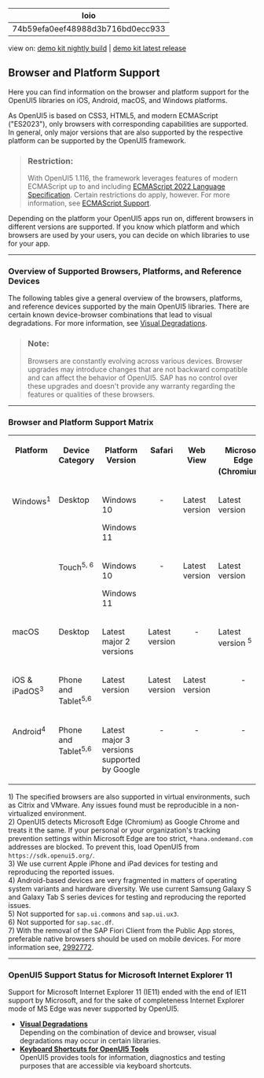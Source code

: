 <!-- loio74b59efa0eef48988d3b716bd0ecc933 -->

| loio |
| -----|
| 74b59efa0eef48988d3b716bd0ecc933 |

<div id="loio">

view on: [demo kit nightly build](https://sdk.openui5.org/nightly/#/topic/74b59efa0eef48988d3b716bd0ecc933) | [demo kit latest release](https://sdk.openui5.org/topic/74b59efa0eef48988d3b716bd0ecc933)</div>

## Browser and Platform Support

Here you can find information on the browser and platform support for the OpenUI5 libraries on iOS, Android, macOS, and Windows platforms.

As OpenUI5 is based on CSS3, HTML5, and modern ECMAScript \("ES2023"\), only browsers with corresponding capabilities are supported. In general, only major versions that are also supported by the respective platform can be supported by the OpenUI5 framework.

> ### Restriction:  
> With OpenUI5 1.116, the framework leverages features of modern ECMAScript up to and including [ECMAScript 2022 Language Specification](https://262.ecma-international.org/13.0/). Certain restrictions do apply, however. For more information, see [ECMAScript Support](ECMAScript_Support_0cb44d7.md).

Depending on the platform your OpenUI5 apps run on, different browsers in different versions are supported. If you know which platform and which browsers are used by your users, you can decide on which libraries to use for your app.

***

### Overview of Supported Browsers, Platforms, and Reference Devices

The following tables give a general overview of the browsers, platforms, and reference devices supported by the main OpenUI5 libraries. There are certain known device-browser combinations that lead to visual degradations. For more information, see [Visual Degradations](Visual_Degradations_f08f296.md).

> ### Note:  
> Browsers are constantly evolving across various devices. Browser upgrades may introduce changes that are not backward compatible and can affect the behavior of OpenUI5. SAP has no control over these upgrades and doesn't provide any warranty regarding the features or qualities of these browsers.

***

<a name="loio74b59efa0eef48988d3b716bd0ecc933__section_bgw_kns_hnb"/>

### Browser and Platform Support Matrix


<table>
<tr>
<th valign="top" align="center">

Platform

</th>
<th valign="top" align="center">

Device Category

</th>
<th valign="top" align="center">

Platform Version

</th>
<th valign="top" align="center">

Safari

</th>
<th valign="top" align="center">

Web View

</th>
<th valign="top" align="center">

Microsoft Edge \(Chromium\)<sup>2</sup>

</th>
<th valign="top" align="center">

Google Chrome

</th>
<th valign="top" align="center">

Mozilla Firefox

</th>
<th valign="top" align="center">

SAP Fiori Client

</th>
</tr>
<tr>
<td valign="top" rowspan="2">

Windows<sup>1</sup>

</td>
<td valign="top">

Desktop

</td>
<td valign="top">

Windows 10

Windows 11

</td>
<td valign="top" align="center">

\-

</td>
<td valign="top">

Latest version

</td>
<td valign="top">

Latest version

</td>
<td valign="top">

Latest version

</td>
<td valign="top" rowspan="2">

Latest version and latest Extended Support Release \(ESR\)

</td>
<td valign="top" align="center">

\-

</td>
</tr>
<tr>
<td valign="top">

Touch<sup>5, 6</sup>

</td>
<td valign="top">

Windows 10

Windows 11

</td>
<td valign="top" align="center">

\-

</td>
<td valign="top">

Latest version

</td>
<td valign="top">

Latest version

</td>
<td valign="top">

Latest version

</td>
<td valign="top">

Latest version<sup>7</sup>

</td>
</tr>
<tr>
<td valign="top">

macOS

</td>
<td valign="top">

Desktop

</td>
<td valign="top">

Latest major 2 versions

</td>
<td valign="top">

Latest version

</td>
<td valign="top" align="center">

\-

</td>
<td valign="top">

Latest version <sup>5</sup>

</td>
<td valign="top">

Latest version<sup>5</sup>

</td>
<td valign="top" align="center">

\-

</td>
<td valign="top" align="center">

\-

</td>
</tr>
<tr>
<td valign="top">

iOS & iPadOS<sup>3</sup>

</td>
<td valign="top">

Phone and Tablet<sup>5,6</sup>

</td>
<td valign="top">

Latest version

</td>
<td valign="top">

Latest version

</td>
<td valign="top">

Latest version

</td>
<td valign="top" align="center">

\-

</td>
<td valign="top" align="center">

\-

</td>
<td valign="top" align="center">

\-

</td>
<td valign="top">

Latest version<sup>7</sup>

</td>
</tr>
<tr>
<td valign="top">

Android<sup>4</sup>

</td>
<td valign="top">

Phone and Tablet<sup>5,6</sup>

</td>
<td valign="top">

Latest major 3 versions supported by Google

</td>
<td valign="top" align="center">

\-

</td>
<td valign="top" align="center">

\-

</td>
<td valign="top" align="center">

\-

</td>
<td valign="top">

Latest version

</td>
<td valign="top" align="center">

\-

</td>
<td valign="top">

Latest version<sup>7</sup>

</td>
</tr>
</table>

1\) The specified browsers are also supported in virtual environments, such as Citrix and VMware. Any issues found must be reproducible in a non-virtualized environment.  
 2\) OpenUI5 detects Microsoft Edge \(Chromium\) as Google Chrome and treats it the same. If your personal or your organization's tracking prevention settings within Microsoft Edge are too strict, `*hana.ondemand.com` addresses are blocked. To prevent this, load OpenUI5 from `https://sdk.openui5.org/`.  
 3\) We use current Apple iPhone and iPad devices for testing and reproducing the reported issues.  
 4\) Android-based devices are very fragmented in matters of operating system variants and hardware diversity. We use current Samsung Galaxy S and Galaxy Tab S series devices for testing and reproducing the reported issues.  
 5\) Not supported for `sap.ui.commons` and `sap.ui.ux3`.  
 6\) Not supported for `sap.sac.df`.  
 7\) With the removal of the SAP Fiori Client from the Public App stores, preferable native browsers should be used on mobile devices. For more information see, [2992772](https://me.sap.com/notes/2992772).  


***

<a name="loio74b59efa0eef48988d3b716bd0ecc933__MS_IE"/>

### OpenUI5 Support Status for Microsoft Internet Explorer 11

Support for Microsoft Internet Explorer 11 \(IE11\) ended with the end of IE11 support by Microsoft, and for the sake of completeness Internet Explorer mode of MS Edge was never supported by OpenUI5.

-   **[Visual Degradations](Visual_Degradations_f08f296.md "Depending on the combination of device and browser, visual degradations may occur in
		certain libraries.")**  
Depending on the combination of device and browser, visual degradations may occur in certain libraries.
-   **[Keyboard Shortcuts for OpenUI5 Tools](Keyboard_Shortcuts_for_OpenUI5_Tools_154844c.md "OpenUI5 provides tools for information, diagnostics and testing purposes that
		are accessible via keyboard shortcuts.")**  
OpenUI5 provides tools for information, diagnostics and testing purposes that are accessible via keyboard shortcuts.

